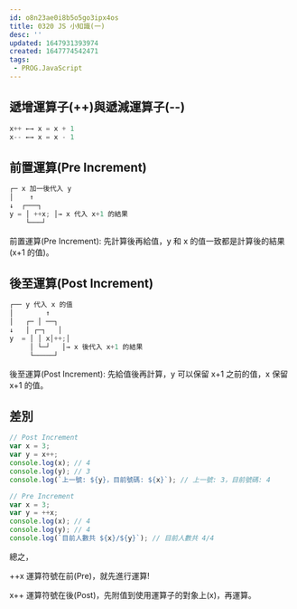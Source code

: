 ```yaml
---
id: o8n23ae0i8b5o5go3ipx4os
title: 0320 JS 小知識(一)
desc: ''
updated: 1647931393974
created: 1647774542471
tags:
 - PROG.JavaScript
---
```


## 遞增運算子(++)與遞減運算子(--)

```javascript
x++ ←→ x = x + 1
x-- ←→ x = x - 1
```

## 前置運算(Pre Increment)

```javascript
┌─ x 加一後代入 y
│    ↑
↓  ┌───┐
y = │ ++x; │→ x 代入 x+1 的結果
    └───┘
```

前置運算(Pre Increment): 先計算後再給值，y 和 x 的值一致都是計算後的結果(x+1 的值)。

## 後至運算(Post Increment)

```javascript
┌── y 代入 x 的值
│        ↑
│   ┌─ │ ──┐
↓   │ ┌─┐   │
y  = │ │ x│++;│
     │ └─┘   │→ x 後代入 x+1 的結果
     └─────┘
```

後至運算(Post Increment): 先給值後再計算，y 可以保留 x+1 之前的值，x 保留 x+1 的值。

## 差別

```javascript
// Post Increment
var x = 3;
var y = x++;
console.log(x); // 4
console.log(y); // 3
console.log(`上一號: ${y}，目前號碼: ${x}`); // 上一號: 3，目前號碼: 4

// Pre Increment
var x = 3;
var y = ++x;
console.log(x); // 4
console.log(y); // 4
console.log(`目前人數共 ${x}/${y}`); // 目前人數共 4/4
```

總之，

++x 運算符號在前(Pre)，就先進行運算!

x++ 運算符號在後(Post)，先附值到使用運算子的對象上(x)，再運算。
